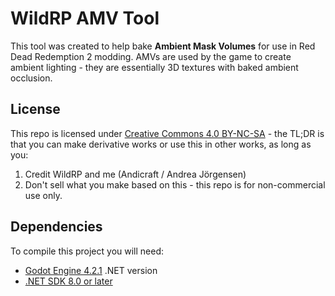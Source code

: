 # WildRP AMV Tool

This tool was created to help bake **Ambient Mask Volumes** for use in Red Dead Redemption 2 modding. AMVs are used by the game to create ambient lighting - they are essentially 3D textures with baked ambient occlusion.

## License

This repo is licensed under [Creative Commons 4.0 BY-NC-SA](https://creativecommons.org/licenses/by-nc/4.0/) - the TL;DR is that you can make derivative works or use this in other works, as long as you:

1. Credit WildRP and me (Andicraft / Andrea Jörgensen)
2. Don't sell what you make based on this - this repo is for non-commercial use only.

## Dependencies

To compile this project you will need:

* [Godot Engine 4.2.1](https://godotengine.org/download/archive/4.2.1-stable/) .NET version
* [.NET SDK 8.0 or later](https://dotnet.microsoft.com/en-us/download)